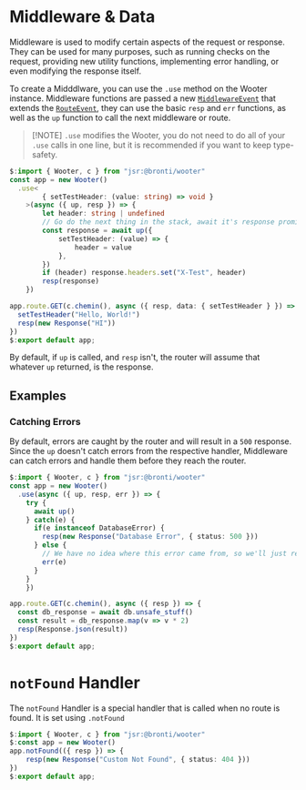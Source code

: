 # Middleware & Data

Middleware is used to modify certain aspects of the request or response. They
can be used for many purposes, such as running checks on the request, providing
new utility functions, implementing error handling, or even modifying the
response itself.

To create a Midddlware, you can use the `.use` method on the Wooter instance.
Middleware functions are passed a new
[`MiddlewareEvent`](https://jsr.io/@bronti/wooter/doc/~/MiddlewareEvent) that
extends the [`RouteEvent`](https://jsr.io/@bronti/wooter/doc/~/RouteEvent), they
can use the basic `resp` and `err` functions, as well as the `up` function to
call the next middleware or route.

> [!NOTE] `.use` modifies the Wooter, you do not need to do all of your `.use`
> calls in one line, but it is recommended if you want to keep type-safety.

```ts
$:import { Wooter, c } from "jsr:@bronti/wooter"
const app = new Wooter()
  .use<
		{ setTestHeader: (value: string) => void }
	>(async ({ up, resp }) => {
		let header: string | undefined
		// Go do the next thing in the stack, await it's response promise
		const response = await up({
			setTestHeader: (value) => {
				header = value
			},
		})
		if (header) response.headers.set("X-Test", header)
		resp(response)
	})

app.route.GET(c.chemin(), async ({ resp, data: { setTestHeader } }) => {
  setTestHeader("Hello, World!")
  resp(new Response("HI"))
})
$:export default app;
```

By default, if `up` is called, and `resp` isn't, the router will assume that
whatever `up` returned, is the response.

## Examples

### Catching Errors

By default, errors are caught by the router and will result in a `500` response.
Since the `up` doesn't catch errors from the respective handler, Middleware can
catch errors and handle them before they reach the router.

```ts
$:import { Wooter, c } from "jsr:@bronti/wooter"
const app = new Wooter()
  .use(async ({ up, resp, err }) => {
    try {
      await up()
    } catch(e) {
      if(e instanceof DatabaseError) {
        resp(new Response("Database Error", { status: 500 }))
      } else {
        // We have no idea where this error came from, so we'll just rethrow it.
        err(e)
      }
    }
	})

app.route.GET(c.chemin(), async ({ resp }) => {
  const db_response = await db.unsafe_stuff()
  const result = db_response.map(v => v * 2)
  resp(Response.json(result))
})
$:export default app;
```

# `notFound` Handler

The `notFound` Handler is a special handler that is called when no route is
found. It is set using `.notFound`

```ts
$:import { Wooter, c } from "jsr:@bronti/wooter"
$:const app = new Wooter()
app.notFound(({ resp }) => {
	resp(new Response("Custom Not Found", { status: 404 }))
})
$:export default app;
```
